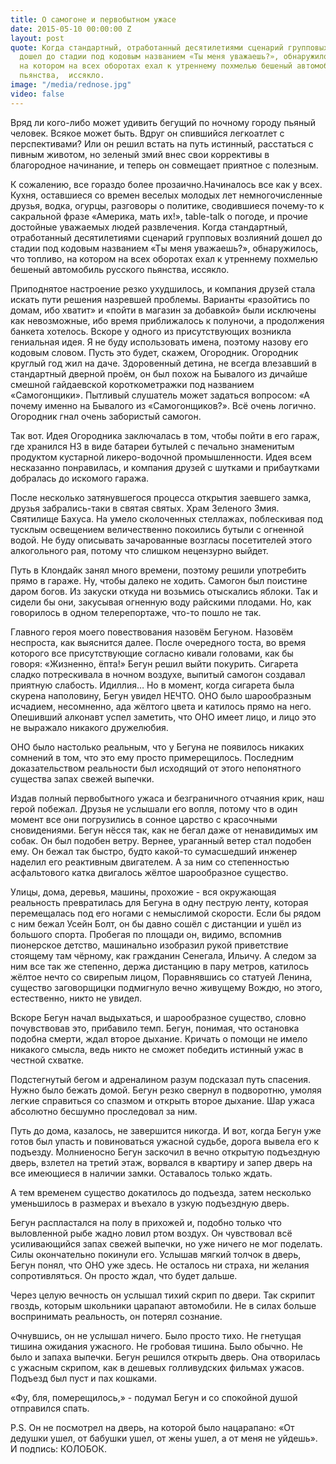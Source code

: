 ```yaml
---
title: О самогоне и первобытном ужасе
date: 2015-05-10 00:00:00 Z
layout: post
quote: Когда стандартный, отработанный десятилетиями сценарий групповых возлияний
  дошел до стадии под кодовым названием «Ты меня уважаешь?», обнаружилось, что топливо,
  на котором на всех оборотах ехал к утреннему похмелью бешеный автомобиль русского
  пьянства,  иссякло.
image: "/media/rednose.jpg"
video: false
---
```


Вряд ли кого-либо может удивить бегущий по ночному городу пьяный человек. Всякое может быть. Вдруг он спившийся легкоатлет с перспективами? Или он решил встать на путь истинный, расстаться с пивным животом, но зеленый змий внес свои коррективы в благородное начинание, и теперь он совмещает приятное с полезным.

К сожалению, все гораздо более прозаично.Начиналось все как у всех. Кухня, оставшиеся со времен веселых молодых лет немногочисленные друзья, водка, огурцы, разговоры о политике, сводившиеся почему-то к сакральной фразе «Америка, мать их!», table-talk о погоде, и прочие достойные уважаемых людей развлечения. 
Когда стандартный, отработанный десятилетиями сценарий групповых возлияний дошел до стадии под кодовым названием «Ты меня уважаешь?», обнаружилось, что топливо, на котором на всех оборотах ехал к утреннему похмелью бешеный автомобиль русского пьянства,  иссякло.

Приподнятое настроение резко ухудшилось, и компания друзей стала искать пути решения назревшей проблемы. Варианты «разойтись по домам, ибо хватит» и «пойти в магазин за добавкой» были исключены как невозможные, ибо время приближалось к полуночи, а продолжения банкета хотелось. Вскоре у одного из присутствующих возникла гениальная идея. Я не буду использовать имена, поэтому назову его кодовым словом. Пусть это будет, скажем, Огородник. Огородник круглый год жил на даче. Здоровенный детина, не всегда влезавший в стандартный дверной проём, он был похож на Бывалого из дичайше смешной гайдаевской короткометражки под названием «Самогонщики». Пытливый слушатель может задаться вопросом: «А почему именно на Бывалого из «Самогонщиков?». Всё очень логично. Огородник гнал очень забористый самогон. 

Так вот. Идея Огородника заключалась в том, чтобы пойти в его гараж, где хранился НЗ в виде батареи бутылей с печально знаменитым продуктом кустарной ликеро-водочной промышленности. Идея всем несказанно понравилась, и компания друзей с шутками и прибаутками добралась до искомого гаража. 

После несколько затянувшегося процесса открытия заевшего замка, друзья забрались-таки в святая святых. Храм Зеленого Змия. Святилище Бахуса. На умело сколоченных стеллажах, поблескивая под тусклым освещением величественно покоились бутыли с огненной водой. Не буду описывать зачарованные возгласы посетителей этого алкогольного рая, потому что слишком нецензурно выйдет. 

Путь в Клондайк занял много времени, поэтому решили употребить прямо в гараже. Ну, чтобы далеко не ходить. 
Самогон был поистине даром богов. Из закуски откуда ни  возьмись отыскались яблоки. Так и сидели бы они, закусывая огненную воду райскими плодами. Но, как говорилось в одном телерепортаже, что-то пошло не так.

Главного героя моего повествования назовём Бегуном. Назовём неспроста, как выяснится далее. После очередного тоста, во время которого все присутствующие согласно кивали головами, как бы говоря: «Жизненно, ёпта!» Бегун решил выйти покурить. Сигарета сладко потрескивала в ночном воздухе, выпитый самогон создавал приятную слабость. Идиллия… Но в момент, когда сигарета была скурена наполовину, Бегун увидел НЕЧТО. ОНО было шарообразным исчадием, несомненно, ада жёлтого цвета и катилось прямо на него. Опешивший алконавт успел заметить, что ОНО имеет лицо, и лицо это не выражало никакого дружелюбия. 

ОНО было настолько реальным, что у Бегуна не появилось никаких сомнений в том, что это ему просто примерещилось. Последним доказательством реальности был исходящий от этого непонятного существа запах свежей выпечки. 

Издав полный первобытного ужаса и безграничного отчаяния крик, наш герой побежал. Друзья не услышали его вопля, потому что в один момент все они погрузились в сонное царство с красочными сновидениями. Бегун нёсся так, как не бегал даже от ненавидимых им собак. Он был подобен ветру. Вернее, ураганный ветер стал подобен ему. Он бежал так быстро, будто какой-то сумасшедший инженер наделил его реактивным двигателем. А за ним со степенностью асфальтового катка двигалось жёлтое шарообразное существо. 

Улицы, дома, деревья, машины, прохожие  - вся окружающая реальность превратилась для Бегуна в одну пеструю ленту, которая перемещалась под его ногами с немыслимой скорости. Если бы рядом с ним бежал Усейн Болт, он бы давно сошёл с дистанции и ушёл из большого спорта. Пробегая по площади он, видимо, вспомнив пионерское детство, машинально изобразил рукой приветствие стоящему там чёрному, как гражданин Сенегала, Ильичу.  А следом за ним все так же степенно, держа дистанцию в пару метров, катилось жёлтое нечто со свирепым лицом, Поравнявшись со статуей Ленина, существо заговорщицки подмигнуло вечно живущему Вождю, но этого, естественно, никто не увидел. 

Вскоре Бегун начал выдыхаться, и шарообразное существо, словно почувствовав это, прибавило темп. Бегун, понимая, что остановка подобна смерти, ждал второе дыхание. Кричать о помощи не имело никакого смысла, ведь никто не сможет победить истинный ужас в честной схватке. 

Подстегнутый бегом и адреналином разум подсказал путь спасения. Нужно было бежать домой. Бегун резко свернул в подворотню, умоляя легкие справиться со спазмом и открыть второе дыхание.  Шар ужаса абсолютно бесшумно проследовал за ним. 

Путь до дома, казалось, не завершится никогда. И вот, когда Бегун уже готов был упасть и повиноваться ужасной судьбе, дорога вывела его к подъезду. Молниеносно Бегун заскочил в вечно открытую подъездную дверь, взлетел на третий этаж, ворвался в квартиру и запер дверь на все имеющиеся в наличии замки. Оставалось только ждать. 

А тем временем существо докатилось до подъезда, затем несколько уменьшилось в размерах и въехало в узкую подъездную дверь. 

Бегун распластался на полу в прихожей и, подобно только что выловленной рыбе жадно ловил ртом воздух. Он чувствовал всё усиливающийся запах свежей выпечки, но уже ничего не мог поделать. Силы окончательно покинули его. Услышав мягкий толчок в дверь, Бегун понял, что ОНО уже здесь. Не осталось ни страха, ни желания сопротивляться. Он просто ждал, что будет дальше. 

Через целую вечность он услышал тихий скрип по двери. Так скрипит гвоздь, которым школьники царапают автомобили.  Не в силах больше воспринимать реальность, он потерял сознание. 

Очнувшись, он не услышал ничего. Было просто тихо. Не гнетущая тишина ожидания ужасного. Не гробовая тишина.  Было обычно.  Не было и запаха выпечки. Бегун решился открыть дверь. Она отворилась с ужасным скрипом, как в дешевых голливудских фильмах ужасов. Подъезд был пуст и пах кошками.

«Фу, бля, померещилось,» - подумал Бегун и со спокойной душой отправился спать. 

P.S.  Он не посмотрел на дверь, на которой было нацарапано: «От дедушки ушел, от бабушки ушел, от жены ушел, а от меня не уйдешь». И подпись: КОЛОБОК.